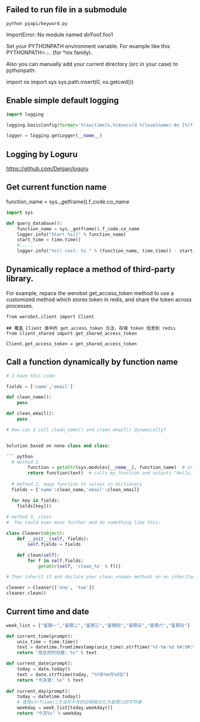 

## Failed to run file in a submodule 

```
python pyapi/keyword.py
```
ImportError: No module named dirFoo1.foo1



Set your PYTHONPATH environment variable. For example like this PYTHONPATH=.:.. (for *nix family).

Also you can manually add your current directory (src in your case) to pythonpath:

import os
import sys
sys.path.insert(0, os.getcwd())

## Enable simple default logging

``` python
import logging

logging.basicConfig(format='%(asctime)s,%(msecs)d %(levelname)-8s [%(filename)s:%(lineno)d] %(message)s', datefmt='%Y-%m-%d %H:%M:%S', level=logging.INFO)

logger = logging.getLogger(__name__)
```

## Logging by Loguru

https://github.com/Delgan/loguru


## Get current function name 

function_name = sys._getframe().f_code.co_name

``` python
import sys

def query_database():
    function_name = sys._getframe().f_code.co_name
    logger.info("Start %s()" % function_name)
    start_time = time.time()
    #.....
    logger.info("%s() cost: %s " % (function_name, time.time() - start_time) )

```

## Dynamically replace a method of third-party library.

For example, repace the werobot get_access_token method to use a customized method which stores token in redis, 
and share the token across processes.

```
from werobot.client import Client

## 覆盖 Client 类中的 get_access_token 方法，存储 token 信息到 redis
from client_shared import get_shared_access_token

Client.get_access_token = get_shared_access_token
```


## Call a function dynamically by function name

``` python
# I have this code:

fields = ['name','email']

def clean_name():
    pass

def clean_email():
    pass

# How can I call clean_name() and clean_email() dynamically?


Solution based on none class and class:

``` python
  # method 1
        function = getattr(sys.modules[__name__], function_name)  # or you can use module name instead of __main__
        return function(text)  # calls my_function and outputs "Hello, world!"
        
  # method 2, mapp function to values in dictionary
  fields = {'name':clean_name,'email':clean_email}

  for key in fields:
    fields[key]()
  
# method 3, class
#  You could even move further and do something like this:

class Cleaner(object):
    def __init__(self, fields):
        self.fields = fields

    def clean(self):
        for f in self.fields:
            getattr(self, 'clean_%s' % f)()

# Then inherit it and declare your clean_<name> methods on an inherited class:

cleaner = Cleaner(['one', 'two'])
cleaner.clean()

```

## Current time and date

``` python
week_list = ["星期一","星期二","星期三","星期四","星期五","星期六","星期日"]

def current_time(prompt):
    unix_time = time.time()
    text = datetime.fromtimestamp(unix_time).strftime('%Y-%m-%d %H:%M:%S')
    return "现在的时间是: %s" % text

def current_date(prompt):
    today = date.today()
    text = date.strftime(today, "%Y年%m月%d日")
    return "今天是: %s" % text
    
def current_day(prompt):
    today = datetime.today()
    # 使用strftime()方法将今天的日期格式化为星期几的字符串
    weekday = week_list[today.weekday()]
    return "今天%s" % weekday
```
